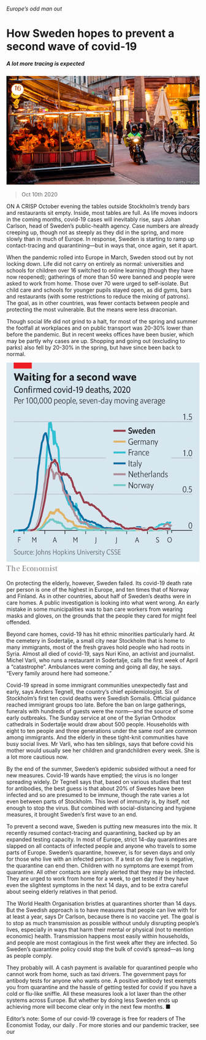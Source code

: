 ###### Europe’s odd man out

# How Sweden hopes to prevent a second wave of covid-19 

##### A lot more tracing is expected 

![image](images/20201010_EUP002_0.jpg) 

> Oct 10th 2020 


ON A CRISP October evening the tables outside Stockholm’s trendy bars and restaurants sit empty. Inside, most tables are full. As life moves indoors in the coming months, covid-19 cases will inevitably rise, says Johan Carlson, head of Sweden’s public-health agency. Case numbers are already creeping up, though not as steeply as they did in the spring, and more slowly than in much of Europe. In response, Sweden is starting to ramp up contact-tracing and quarantining—but in ways that, once again, set it apart.


When the pandemic rolled into Europe in March, Sweden stood out by not locking down. Life did not carry on entirely as normal: universities and schools for children over 16 switched to online learning (though they have now reopened); gatherings of more than 50 were banned and people were asked to work from home. Those over 70 were urged to self-isolate. But child care and schools for younger pupils stayed open, as did gyms, bars and restaurants (with some restrictions to reduce the mixing of patrons). The goal, as in other countries, was fewer contacts between people and protecting the most vulnerable. But the means were less draconian.



Though social life did not grind to a halt, for most of the spring and summer the footfall at workplaces and on public transport was 20-30% lower than before the pandemic. But in recent weeks offices have been busier, which may be partly why cases are up. Shopping and going out (excluding to parks) also fell by 20-30% in the spring, but have since been back to normal.

![image](images/20201010_EUC068.png) 



On protecting the elderly, however, Sweden failed. Its covid-19 death rate per person is one of the highest in Europe, and ten times that of Norway and Finland. As in other countries, about half of Sweden’s deaths were in care homes. A public investigation is looking into what went wrong. An early mistake in some municipalities was to ban care workers from wearing masks and gloves, on the grounds that the people they cared for might feel offended.


Beyond care homes, covid-19 has hit ethnic minorities particularly hard. At the cemetery in Sodertalje, a small city near Stockholm that is home to many immigrants, most of the fresh graves hold people who had roots in Syria. Almost all died of covid-19, says Nuri Kino, an activist and journalist. Michel Varli, who runs a restaurant in Sodertalje, calls the first week of April a “catastrophe”. Ambulances were coming and going all day, he says. “Every family around here had someone.”


Covid-19 spread in some immigrant communities unexpectedly fast and early, says Anders Tegnell, the country’s chief epidemiologist. Six of Stockholm’s first ten covid deaths were Swedish Somalis. Official guidance reached immigrant groups too late. Before the ban on large gatherings, funerals with hundreds of guests were the norm—and the source of some early outbreaks. The Sunday service at one of the Syrian Orthodox cathedrals in Sodertalje would draw about 500 people. Households with eight to ten people and three generations under the same roof are common among immigrants. And the elderly in these tight-knit communities have busy social lives. Mr Varli, who has ten siblings, says that before covid his mother would usually see her children and grandchildren every week. She is a lot more cautious now.


By the end of the summer, Sweden’s epidemic subsided without a need for new measures. Covid-19 wards have emptied; the virus is no longer spreading widely. Dr Tegnell says that, based on various studies that test for antibodies, the best guess is that about 20% of Swedes have been infected and so are presumed to be immune, though the rate varies a lot even between parts of Stockholm. This level of immunity is, by itself, not enough to stop the virus. But combined with social-distancing and hygiene measures, it brought Sweden’s first wave to an end.


To prevent a second wave, Sweden is putting new measures into the mix. It recently resumed contact-tracing and quarantining, backed up by an expanded testing capacity. In most of Europe, strict 14-day quarantines are slapped on all contacts of infected people and anyone who travels to some parts of Europe. Sweden’s quarantine, however, is for seven days and only for those who live with an infected person. If a test on day five is negative, the quarantine can end then. Children with no symptoms are exempt from quarantine. All other contacts are simply alerted that they may be infected. They are urged to work from home for a week, to get tested if they have even the slightest symptoms in the next 14 days, and to be extra careful about seeing elderly relatives in that period.


The World Health Organisation bristles at quarantines shorter than 14 days. But the Swedish approach is to have measures that people can live with for at least a year, says Dr Carlson, because there is no vaccine yet. The goal is to stop as much transmission as possible without unduly disrupting people’s lives, especially in ways that harm their mental or physical (not to mention economic) health. Transmission happens most easily within households, and people are most contagious in the first week after they are infected. So Sweden’s quarantine policy could stop the bulk of covid’s spread—as long as people comply.


They probably will. A cash payment is available for quarantined people who cannot work from home, such as taxi drivers. The government pays for antibody tests for anyone who wants one. A positive antibody test exempts you from quarantine and the hassle of getting tested for covid if you have a cold or flu-like sniffle. All these measures look a lot laxer than the other systems across Europe. But whether by doing less Sweden ends up achieving more will become clear only in the next few months. ■


Editor’s note: Some of our covid-19 coverage is free for readers of The Economist Today, our daily . For more stories and our pandemic tracker, see our 

